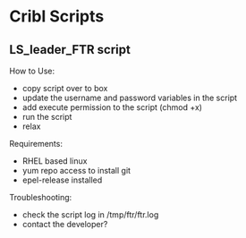 # Cribl Scripts

## LS_leader_FTR script

How to Use:
- copy script over to box
- update the username and password variables in the script
- add execute permission to the script (chmod +x)
- run the script
- relax

Requirements:
- RHEL based linux
- yum repo access to install git
- epel-release installed

Troubleshooting:
- check the script log in /tmp/ftr/ftr.log
- contact the developer?
